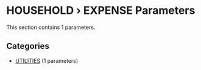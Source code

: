 # HOUSEHOLD › EXPENSE Parameters

This section contains 1 parameters.

## Categories

- [UTILITIES](utilities/index.md) (1 parameters)
